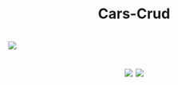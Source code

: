 <h1 align="center">Cars-Crud<h1/>
<img src="https://i.ibb.co/M9ctfzk/BANNER-APP.png"/>
<p align="center">
<img src="https://img.shields.io/badge/Status-Conclu%C3%ADdo-green"/>
<img src="https://img.shields.io/badge/Data%20de%20finaliza%C3%A7%C3%A3o%20do%20projeto-07%2F07%2F2022-blue"/>
</p>
 
